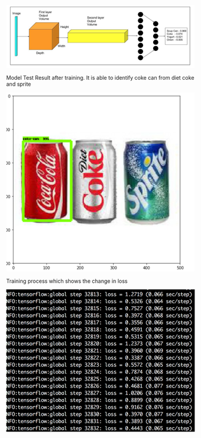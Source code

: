 ![alt text](/Picture1.png "Model Training Architecture")

Model Test Result after training. It is able to identify coke can from diet coke and sprite

![alt text](/TestResult.png "Test Result")

Training process which shows the change in loss 

![alt text](/Training.png "Test Result")